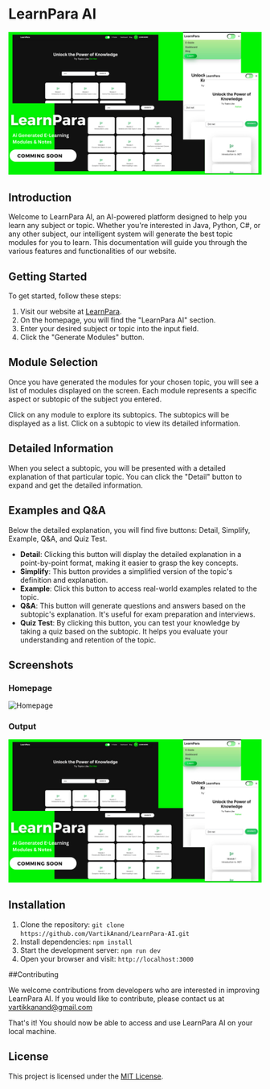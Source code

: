 # LearnPara AI

![Output](output.png)

## Introduction

Welcome to LearnPara AI, an AI-powered platform designed to help you learn any subject or topic. Whether you're interested in Java, Python, C#, or any other subject, our intelligent system will generate the best topic modules for you to learn. This documentation will guide you through the various features and functionalities of our website.

## Getting Started

To get started, follow these steps:

1. Visit our website at [LearnPara](https://www.learnpara.com).
2. On the homepage, you will find the "LearnPara AI" section.
3. Enter your desired subject or topic into the input field.
4. Click the "Generate Modules" button.

## Module Selection

Once you have generated the modules for your chosen topic, you will see a list of modules displayed on the screen. Each module represents a specific aspect or subtopic of the subject you entered.

Click on any module to explore its subtopics. The subtopics will be displayed as a list. Click on a subtopic to view its detailed information.

## Detailed Information

When you select a subtopic, you will be presented with a detailed explanation of that particular topic. You can click the "Detail" button to expand and get the detailed information.

## Examples and Q&A

Below the detailed explanation, you will find five buttons: Detail, Simplify, Example, Q&A, and Quiz Test.

- **Detail**: Clicking this button will display the detailed explanation in a point-by-point format, making it easier to grasp the key concepts.
- **Simplify**: This button provides a simplified version of the topic's definition and explanation.
- **Example**: Click this button to access real-world examples related to the topic.
- **Q&A**: This button will generate questions and answers based on the subtopic's explanation. It's useful for exam preparation and interviews.
- **Quiz Test**: By clicking this button, you can test your knowledge by taking a quiz based on the subtopic. It helps you evaluate your understanding and retention of the topic.

## Screenshots

### Homepage

![Homepage](homepage.png)

### Output

![Output](output.png)

## Installation

1. Clone the repository: `git clone https://github.com/VartikAnand/LearnPara-AI.git`
2. Install dependencies: `npm install`
3. Start the development server: `npm run dev`
4. Open your browser and visit: `http://localhost:3000`

##Contributing

We welcome contributions from developers who are interested in improving LearnPara AI. If you would like to contribute, please contact us at vartikkanand@gmail.com

That's it! You should now be able to access and use LearnPara AI on your local machine.

## License

This project is licensed under the [MIT License](LICENSE).
